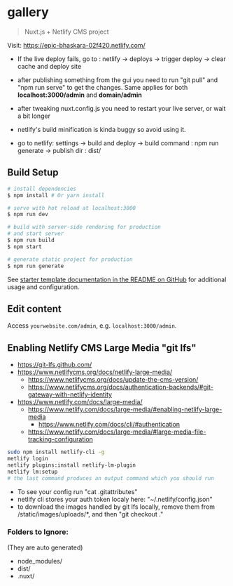 # gallery

> Nuxt.js + Netlify CMS project

Visit: https://epic-bhaskara-02f420.netlify.com/

- If the live deploy fails, go to : netlify -> deploys -> trigger deploy -> clear cache and deploy site

- after publishing something from the gui you need to run "git pull" and "npm run serve" to get the changes. Same applies for both **localhost:3000/admin** and **domain/admin**

- after tweaking nuxt.config.js you need to restart your live server, or wait a bit longer

- netlify's build minification is kinda buggy so avoid using it.

- go to netlify: settings -> build and deploy -> build command : npm run generate -> publish dir : dist/ 

## Build Setup

``` bash
# install dependencies
$ npm install # Or yarn install

# serve with hot reload at localhost:3000
$ npm run dev

# build with server-side rendering for production
# and start server
$ npm run build
$ npm start

# generate static project for production
$ npm run generate
```

See [starter template documentation in the README on GitHub](https://github.com/renestalder/nuxt-netlify-cms-starter-template) for additional usage and configuration.

## Edit content

Access `yourwebsite.com/admin`, e.g. `localhost:3000/admin`.


## Enabling Netlify CMS Large Media "git lfs"
* https://git-lfs.github.com/
* https://www.netlifycms.org/docs/netlify-large-media/
    * https://www.netlifycms.org/docs/update-the-cms-version/
    * https://www.netlifycms.org/docs/authentication-backends/#git-gateway-with-netlify-identity
* https://www.netlify.com/docs/large-media/
    * https://www.netlify.com/docs/large-media/#enabling-netlify-large-media
        * https://www.netlify.com/docs/cli/#authentication
    * https://www.netlify.com/docs/large-media/#large-media-file-tracking-configuration

``` bash
sudo npm install netlify-cli -g
metlify login
netlify plugins:install netlify-lm-plugin
netlify lm:setup
# the last command produces an output command which you should run
```

- To see your config run "cat .gitattributes"
- netlify cli stores your auth token localy here: "~/.netlify/config.json"
- to download the images handled by git lfs locally, remove them from /static/images/uploads/*, and then "git checkout ."


### Folders to Ignore:
(They are auto generated)
- node_modules/
- dist/
- .nuxt/